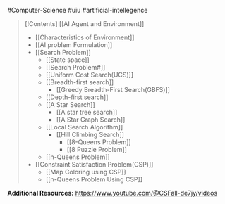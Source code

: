 #Computer-Science #uiu #artificial-intellegence

>[!Contents]
>[[AI Agent and Environment]]
> 	- [[Characteristics of Environment]]
> - [[AI problem Formulation]]
> - [[Search Problem]]
> 	- [[State space]]
> 	- [[Search Problem#]]
> 	- [[Uniform Cost Search(UCS)]]
> 	- [[Breadth-first search]]
> 		- [[Greedy Breadth-First Search(GBFS)]]
> 	- [[Depth-first search]]
> 	- [[A Star Search]]
> 		- [[A star tree search]]
> 		- [[A Star Graph Search]]
> 	- [[Local Search Algorithm]] 
> 		- [[Hill Climbing Search]]
> 			- [[8-Queens Problem]]
> 			- [[8 Puzzle Problem]]
> 	- [[n-Queens Problem]]
> - [[Constraint Satisfaction Problem(CSP)]]
> 	- [[Map Coloring using CSP]]
> 	- [[n-Queens Problem Using CSP]]
> 


**Additional Resources:**
https://www.youtube.com/@CSFall-de7jy/videos



